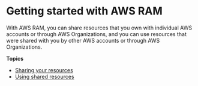 # Getting started with AWS RAM<a name="getting-started"></a>

With AWS RAM, you can share resources that you own with individual AWS accounts or through AWS Organizations, and you can use resources that were shared with you by other AWS accounts or through AWS Organizations\.

**Topics**
+ [Sharing your resources](getting-started-sharing.md)
+ [Using shared resources](getting-started-shared.md)
